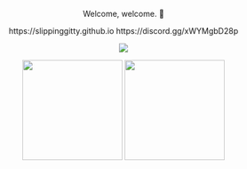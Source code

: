 <p align='center'>
Welcome, welcome. 👋
</p>
<p align='center'> 
https://slippinggitty.github.io
https://discord.gg/xWYMgbD28p

</p>

<p align="center">
   <img src="https://lanyard.cnrad.dev/api/359175647257690113">
</p>


<p align="center">
  <img src="https://github-readme-stats.vercel.app/api?username=SlippingGitty&theme=dark&show_icons=true&count_private=true)" height="180">
  <img src="https://github-readme-stats.vercel.app/api/top-langs/?username=SlippingGitty&theme=dark&show_icons=true&count_private=true" height="180">
</p>
